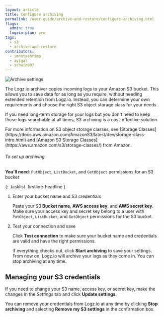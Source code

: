 ```yaml
---
layout: article
title: Configure archiving
permalink: /user-guide/archive-and-restore/configure-archiving.html
flags:
  admin: true
  logzio-plan: pro
tags:
  - s3
  - archive-and-restore
contributors:
  - imnotashrimp
  - ayigal
  - schwin007
---
```


![Archive settings]({{site.baseurl}}/images/archive-and-restore/archive-settings.png)

The Logz.io archiver copies incoming logs to your Amazon S3 bucket.
This allows you to save data for as long as you require,
without needing extended retention from Logz.io.
Instead, you can determine your own requirements and choose the right S3 object storage class for your needs.

If you need long-term storage for your logs but you don't need to keep those logs searchable at all times,
S3 archiving is a cost-effective solution.

<div class="info-box read">
  For more information on S3 object storage classes, see [Storage Classes](https://docs.aws.amazon.com/AmazonS3/latest/dev/storage-class-intro.html) and [Amazon S3 Storage Classes](https://aws.amazon.com/s3/storage-classes/) from Amazon.
</div>

###### To set up archiving

**You'll need**:
`PutObject`, `ListBucket`, and `GetObject` permissions for an S3 bucket

{: .tasklist .firstline-headline }
1. Enter your bucket name and S3 credentials

    Paste your S3 **Bucket name**, **AWS access key**, and **AWS secret key**.
    Make sure your access key and secret key belong to a user with `PutObject`, `ListBucket`, and `GetObject` permissions for the S3 bucket.

2. Test your connection and save

    Click **Test connection** to make sure your bucket name and credentials are valid and have the right permissions.

    If everything checks out, click **Start archiving** to save your settings.
    From now on, Logz.io will archive your logs as they come in.
    You can stop archiving at any time.

## Managing your S3 credentials

If you need to change your S3 name, access key, or secret key, make the changes in the _Settings_ tab and click **Update settings**.

You can remove your credentials from Logz.io at any time by clicking **Stop archiving** and selecting **Remove my S3 settings** in the confirmation box.